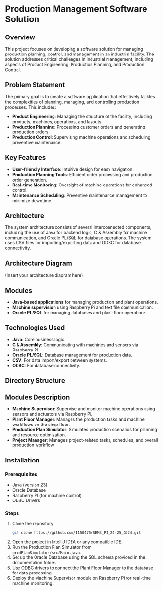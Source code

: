 # Production Management Software Solution

## Overview
This project focuses on developing a software solution for managing production planning, control, and management in an industrial facility. The solution addresses critical challenges in industrial management, including aspects of Product Engineering, Production Planning, and Production Control.

## Problem Statement
The primary goal is to create a software application that effectively tackles the complexities of planning, managing, and controlling production processes. This includes:

- **Product Engineering**: Managing the structure of the facility, including products, machines, operations, and layouts.
- **Production Planning**: Processing customer orders and generating production orders.
- **Production Control**: Supervising machine operations and scheduling preventive maintenance.

## Key Features
- **User-friendly Interface**: Intuitive design for easy navigation.
- **Production Planning Tools**: Efficient order processing and production order generation.
- **Real-time Monitoring**: Oversight of machine operations for enhanced control.
- **Maintenance Scheduling**: Preventive maintenance management to minimize downtime.

## Architecture
The system architecture consists of several interconnected components, including the use of Java for backend logic, C & Assembly for machine communication, and Oracle PL/SQL for database operations. The system uses CSV files for importing/exporting data and ODBC for database connectivity.

## Architecture Diagram
(Insert your architecture diagram here)

## Modules
- **Java-based applications** for managing production and plant operations.
- **Machine supervision** using Raspberry Pi and text file communication.
- **Oracle PL/SQL** for managing databases and plant-floor operations.

## Technologies Used
- **Java**: Core business logic.
- **C & Assembly**: Communicating with machines and sensors via Raspberry Pi.
- **Oracle PL/SQL**: Database management for production data.
- **CSV**: For data import/export between systems.
- **ODBC**: For database connectivity.

## Directory Structure


## Modules Description
- **Machine Supervisor**: Supervise and monitor machine operations using sensors and actuators via Raspberry Pi.
- **Plant Floor Manager**: Manages the production tasks and machine workflows on the shop floor.
- **Production Plan Simulator**: Simulates production scenarios for planning and resource optimization.
- **Project Manager**: Manages project-related tasks, schedules, and overall production workflow.

## Installation
### Prerequisites
- Java (version 23)
- Oracle Database
- Raspberry PI (for machine control)
- ODBC Drivers
### Steps
1. Clone the repository:
   ```bash
   git clone https://github.com/1150475/SEM3_PI_24-25_G324.git
2. Open the project in IntelliJ IDEA or any compatible IDE.
3. Run the Production Plan Simulator from `prodPlanSimulator/src/Main.java.`
4. Set up the Oracle Database using the SQL schema provided in the documentation folder.
5. Use ODBC drivers to connect the Plant Floor Manager to the database for data processing.
6. Deploy the Machine Supervisor module on Raspberry Pi for real-time machine monitoring.
